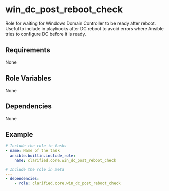 # win_dc_post_reboot_check

Role for waiting for Windows Domain Controller to be ready after reboot. Useful to include in playbooks after DC reboot to avoid errors where Ansible tries to configure DC before it is ready.

## Requirements

None

## Role Variables

None

## Dependencies

None

## Example

```yaml
# Include the role in tasks
- name: Name of the task
  ansible.builtin.include_role:
    name: clarified.core.win_dc_post_reboot_check
```

```yaml
# Include the role in meta
---
- dependencies:
    - role: clarified.core.win_dc_post_reboot_check
```
